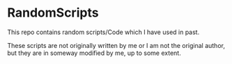 # RandomScripts
<p>
This repo contains random scripts/Code which I have used in past.
</p>
<p>
These scripts are not originally written by me or I am not the original author, but they are in someway modified by me, up to some extent.
</p>
